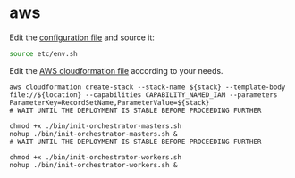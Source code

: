 # aws

Edit the [configuration file](etc/env.sh) and source it:
```bash
source etc/env.sh
```
Edit the [AWS cloudformation file](etc/aws/infra-3masters-3workers-https.yaml) according to your needs.

```
aws cloudformation create-stack --stack-name ${stack} --template-body file://${location} --capabilities CAPABILITY_NAMED_IAM --parameters ParameterKey=RecordSetName,ParameterValue=${stack}
# WAIT UNTIL THE DEPLOYMENT IS STABLE BEFORE PROCEEDING FURTHER

chmod +x ./bin/init-orchestrator-masters.sh
nohup ./bin/init-orchestrator-masters.sh &
# WAIT UNTIL THE DEPLOYMENT IS STABLE BEFORE PROCEEDING FURTHER

chmod +x ./bin/init-orchestrator-workers.sh
nohup ./bin/init-orchestrator-workers.sh &

```

